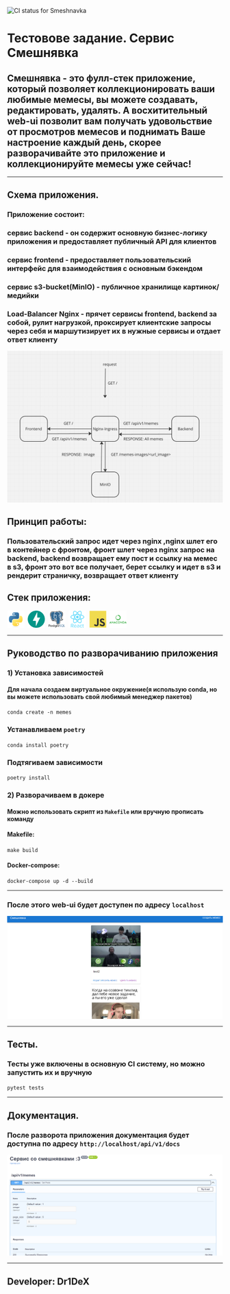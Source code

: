 ![CI status for Smeshnavka](https://github.com/Dr1DeX/test-memes/actions/workflows/main.yml/badge.svg)

# Тестовове задание. Сервис Смешнявка

## Смешнявка - это фулл-стек приложение, который позволяет коллекционировать ваши любимые мемесы, вы можете создавать, редактировать, удалять. А восхитительный web-ui позволит вам получать удовольствие от просмотров мемесов и поднимать Ваше настроение каждый день, скорее разворачивайте это приложение и коллекционируйте мемесы уже сейчас!
___

## Схема приложения.
### Приложение состоит:
### сервис backend - он содержит основную бизнес-логику приложения и предоставляет публичный API для клиентов
### сервис frontend - предоставляет пользовательский интерфейс для взаимодействия с основным бэкендом
### сервис s3-bucket(MinIO) - публичное хранилище картинок/медийки
### Load-Balancer Nginx - прячет сервисы frontend, backend за собой, рулит нагрузкой, проксирует клиентские запросы через себя и маршутизирует их в нужные сервисы и отдает ответ клиенту
![Schema](assets/service-schema.png)

## Принцип работы:
### Пользовательский запрос идет через nginx ,nginx шлет его в контейнер с фронтом, фронт шлет через nginx запрос на backend, backend возвращает ему пост и ссылку на мемес в s3, фронт это вот все получает, берет ссылку и идет в s3 и рендерит страничку, возвращает ответ клиенту

## Стек приложения:
<div>
  <img src="https://github.com/devicons/devicon/blob/master/icons/python/python-original.svg" title="Python" alt="Python" width="40" height="40"/>&nbsp;
  <img src="https://github.com/devicons/devicon/blob/master/icons/fastapi/fastapi-original.svg" title="FastAPI" alt="FastAPI" width="40" height="40"/>&nbsp;
  <img src="https://github.com/devicons/devicon/blob/master/icons/postgresql/postgresql-original-wordmark.svg" title="PostgreSQL" alt="PostgreSQL" width="40" height="40"/>&nbsp;
  <img src="https://github.com/devicons/devicon/blob/master/icons/react/react-original-wordmark.svg" title="React" alt="React" width="40" height="40"/>&nbsp;
  <img src="https://github.com/devicons/devicon/blob/master/icons/javascript/javascript-original.svg" title="JavaScript" alt="JavaScript" width="40" height="40"/>&nbsp;
  <img src="https://github.com/devicons/devicon/blob/master/icons/anaconda/anaconda-original-wordmark.svg" title="Anaconda" alt="Anaconda" width="40" height="40"/>&nbsp;
</div>

____
## Руководство по разворачиванию приложения
### 1) Установка зависимостей
#### Для начала создаем виртуальное окружение(я использую conda, но вы можете использовать свой любимый менеджер пакетов)
`conda create -n memes`
### Устанавливаем `poetry`
`conda install poetry`
### Подтягиваем зависимости
`poetry install`
### 2) Разворачиваем в докере
#### Можно использовать скрипт из `Makefile` или вручную прописать команду
#### Makefile:
`make build`
#### Docker-compose:
`docker-compose up -d --build`

___
### После этого web-ui будет доступен по адресу `localhost`

![Frontend](assets/frontend.png)

___
## Тесты.
### Тесты уже включены в основную CI систему, но можно запустить их и вручную
`pytest tests`
___
## Документация.
### После разворота приложения документация будет доступна по адресу `http://localhost/api/v1/docs`
![Docs](assets/docs.png)

___

## Developer: Dr1DeX
